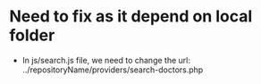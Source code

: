 # Need to fix as it depend on local folder

+ In js/search.js file, we need to change the url: ../repositoryName/providers/search-doctors.php
